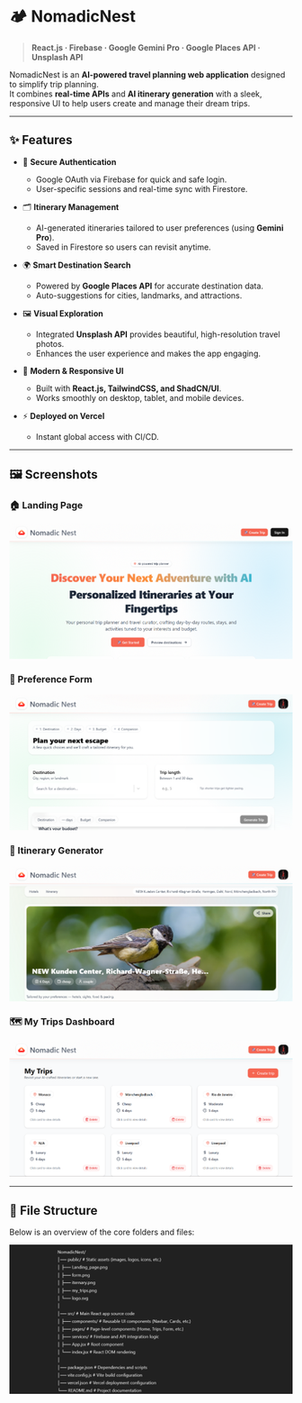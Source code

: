 # 🏕️ NomadicNest  

> **React.js · Firebase · Google Gemini Pro · Google Places API · Unsplash API**

NomadicNest is an **AI-powered travel planning web application** designed to simplify trip planning.  
It combines **real-time APIs** and **AI itinerary generation** with a sleek, responsive UI to help users create and manage their dream trips.  

---

## ✨ Features  

- 🔑 **Secure Authentication**  
  - Google OAuth via Firebase for quick and safe login.  
  - User-specific sessions and real-time sync with Firestore.  

- 🗂 **Itinerary Management**  
  - AI-generated itineraries tailored to user preferences (using **Gemini Pro**).  
  - Saved in Firestore so users can revisit anytime.  

- 🌍 **Smart Destination Search**  
  - Powered by **Google Places API** for accurate destination data.  
  - Auto-suggestions for cities, landmarks, and attractions.  

- 🖼 **Visual Exploration**  
  - Integrated **Unsplash API** provides beautiful, high-resolution travel photos.  
  - Enhances the user experience and makes the app engaging.  

- 🎨 **Modern & Responsive UI**  
  - Built with **React.js, TailwindCSS, and ShadCN/UI**.  
  - Works smoothly on desktop, tablet, and mobile devices.  

- ⚡ **Deployed on Vercel**  
  - Instant global access with CI/CD.  

---

## 🖼 Screenshots  

### 🏠 Landing Page  
![Landing Page](./public/Landing_page.png)  

### 🔑 Preference Form  
![Form](./public/form.png)  

### 📑 Itinerary Generator  
![Itinerary](./public/iternary.png)  

### 🗺 My Trips Dashboard  
![My Trips](./public/my_trips.png)  

---

## 📂 File Structure  

Below is an overview of the core folders and files:

![File Structure](./public/file_structure.png)  

